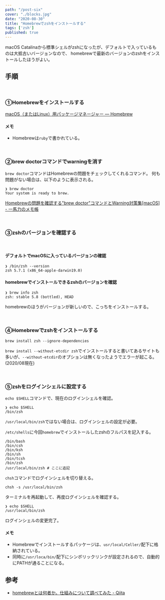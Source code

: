```yaml
---
path: "/post-six"
cover: "./blocks.jpg"
date: "2020-08-30"
title: "Homebrewでzshをインストールする"
tags: ['zsh']
published: true
---
```


macOS Catalinaから標準シェルがzshになったが、デフォルトで入っているものは大抵古いバージョンなので、
homebrewで最新のバージョンのzshをインストールしたほうがよい。

## 手順

<br>

### ①Homebrewをインストールする
 
[macOS（またはLinux）用パッケージマネージャー — Homebrew](https://brew.sh/index_ja.html)

#### メモ
- Homebrewは`ruby`で書かれている。

<br>

### ②brew doctorコマンドでwarningを消す
`brew doctor`コマンドはHomebrewの問題をチェックしてくれるコマンド。
何も問題がない場合は、以下のように表示される。

```
❯ brew doctor
Your system is ready to brew.
```

[Homebrewの問題を確認する"brew doctor"コマンドとWarning対策集[macOS] - 一馬力のメモ帳](https://ichibariki.com/entry/2018/03/24/213524)

<br>

### ③zshのバージョンを確認する

<Br>

#### デフォルトでmacOSに入っているバージョンの確認

```
❯ /bin/zsh --version
zsh 5.7.1 (x86_64-apple-darwin19.0)
```

#### homebrewでインストールできるzshのバージョンを確認
```
❯ brew info zsh
zsh: stable 5.8 (bottled), HEAD
```

homebrewのほうがバージョンが新しいので、こっちをインストールする。

<br>

### ④Homebrewでzshをインストールする

```
brew install zsh --ignore-dependencies
```

`brew install --without-etcdir zsh`でインストールすると書いてあるサイトも多いが、`--without-etcdir`のオプションは無くなったようでエラーが起こる。(2020/08現在)

<br>

### ⑤zshをログインシェルに設定する

`echo $SHELL`コマンドで、現在のログインシェルを確認。

```
❯ echo $SHELL
/bin/zsh
```
`/usr/local/bin/zsh`ではない場合は、ログインシェルの設定が必要。

`/etc/shells`に今回`homebrew`でインストールしたzshのフルパスを記入する。

```
/bin/bash
/bin/csh
/bin/ksh
/bin/sh
/bin/tcsh
/bin/zsh
/usr/local/bin/zsh # ここに追記
```

`chsh`コマンドでログインシェルを切り替える。
```
chsh -s /usr/local/bin/zsh
```

ターミナルを再起動して、再度ログインシェルを確認する。
```
❯ echo $SHELL
/usr/local/bin/zsh
```

ログインシェルの変更完了。

#### メモ
- Homebrewでインストールするパッケージは、`usr/local/Celler/`配下に格納されている。
- 同時に`/usr/loca/bin/`配下にシンボリックリンクが設定されるので、自動的にPATHが通ることになる。


## 参考
- [homebrewとは何者か。仕組みについて調べてみた - Qiita](https://qiita.com/omega999/items/6f65217b81ad3fffe7e6)
